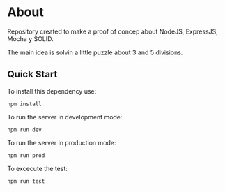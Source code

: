 # About
Repository created to make a proof of concep about NodeJS, ExpressJS, Mocha y SOLID.

The main idea is solvin a little puzzle about 3 and 5 divisions.

## Quick Start
To install this dependency use:

```
npm install
```
To run the server in development mode:
```
npm run dev
```
To run the server in production mode:
```
npm run prod
```
To excecute the test:
```
npm run test
```
